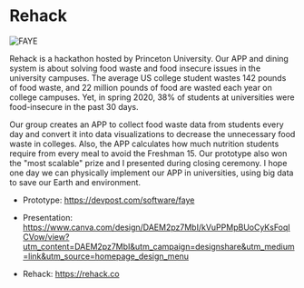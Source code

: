 # Rehack
![FAYE](https://user-images.githubusercontent.com/73563140/106218194-dfab2c00-61a4-11eb-94cb-5c9cbf904480.png)

Rehack is a hackathon hosted by Princeton University. Our APP and dining system is about solving food waste and food insecure issues in the university campuses. The average US college student wastes 142 pounds of food waste, and 22 million pounds of food are wasted each year on college campuses. Yet, in spring 2020, 38% of students at universities were food-insecure in the past 30 days. 

Our group creates an APP to collect food waste data from students every day and convert it into data visualizations to decrease the unnecessary food waste in colleges. Also, the APP calculates how much nutrition students require from every meal to avoid the Freshman 15. Our prototype also won the "most scalable" prize and I presented during closing ceremony. I hope one day we can physically implement our APP in universities, using big data to save our Earth and environment. 

* Prototype: https://devpost.com/software/faye

* Presentation: https://www.canva.com/design/DAEM2pz7MbI/kVuPPMpBUoCyKsFoqICVow/view?utm_content=DAEM2pz7MbI&utm_campaign=designshare&utm_medium=link&utm_source=homepage_design_menu

* Rehack: https://rehack.co
